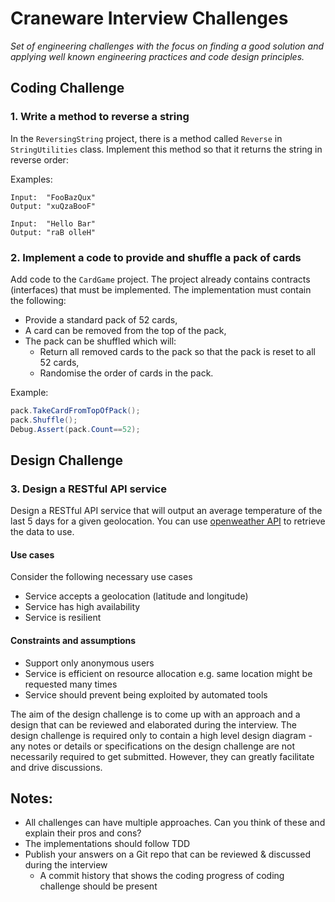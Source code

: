 # Craneware Interview Challenges

_Set of engineering challenges with the focus on finding a good solution and applying well known engineering practices and code design principles._


## Coding Challenge

### 1. Write a method to reverse a string

In the `ReversingString` project, there is a method called `Reverse` in `StringUtilities` class. Implement this method so that it returns the string in reverse order:

Examples:
```
Input:  "FooBazQux"
Output: "xuQzaBooF"
```

```
Input:  "Hello Bar"
Output: "raB olleH"
```


### 2. Implement a code to provide and shuffle a pack of cards

Add code to the `CardGame` project. The project already contains contracts (interfaces) that must be implemented. The implementation must contain the following:

- Provide a standard pack of 52 cards,
- A card can be removed from the top of the pack,
- The pack can be shuffled which will:
  - Return all removed cards to the pack so that the pack is reset to all 52 cards,
  - Randomise the order of cards in the pack.

Example:
```csharp
pack.TakeCardFromTopOfPack();
pack.Shuffle();
Debug.Assert(pack.Count==52);
```


## Design Challenge

### 3. Design a RESTful API service

Design a RESTful API service that will output an average temperature of the last 5 days for a given geolocation. You can use [openweather API](https://openweathermap.org/api/one-call-api#history) to retrieve the data to use.

#### Use cases

Consider the following necessary use cases
- Service accepts a geolocation (latitude and longitude)
- Service has high availability
- Service is resilient

#### Constraints and assumptions

- Support only anonymous users
- Service is efficient on resource allocation e.g. same location might be requested many times
- Service should prevent being exploited by automated tools


The aim of the design challenge is to come up with an approach and a design that can be reviewed and elaborated during the interview. The design challenge is required only to contain a high level design diagram - any notes or details or specifications on the design challenge are not necessarily required to get submitted. However, they can greatly facilitate and drive discussions. 


## Notes:

- All challenges can have multiple approaches. Can you think of these and explain their pros and cons?
- The implementations should follow TDD
- Publish your answers on a Git repo that can be reviewed & discussed during the interview
  - A commit history that shows the coding progress of coding challenge should be present